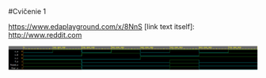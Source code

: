 #Cvičenie 1

https://www.edaplayground.com/x/8NnS
[link text itself]: http://www.reddit.com

![De Morgan's law](/Images/demorgan.PNG)
